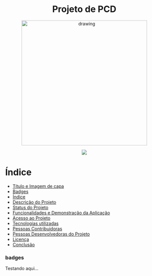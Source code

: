 <h1 align="center"> Projeto de PCD </h1>


<div style="text-align: center;">
    <img src="https://www.sciencefacts.net/wp-content/uploads/2023/08/DNA-Structure.jpg" alt="drawing" width="400"/>
</div>




<p align="center">
<img loading="lazy" src="http://img.shields.io/static/v1?label=STATUS&message=EM%20DESENVOLVIMENTO&color=GREEN&style=for-the-badge"/>
</p>



# Índice 

* [Título e Imagem de capa](#Título-e-Imagem-de-capa)
* [Badges](###badges)
* [Índice](#índice)
* [Descrição do Projeto](#descrição-do-projeto)
* [Status do Projeto](#status-do-Projeto)
* [Funcionalidades e Demonstração da Aplicação](#funcionalidades-e-demonstração-da-aplicação)
* [Acesso ao Projeto](#acesso-ao-projeto)
* [Tecnologias utilizadas](#tecnologias-utilizadas)
* [Pessoas Contribuidoras](#pessoas-contribuidoras)
* [Pessoas Desenvolvedoras do Projeto](#pessoas-desenvolvedoras)
* [Licença](#licença)
* [Conclusão](#conclusão)


### badges

Testando aqui...
